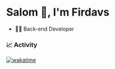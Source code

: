 <h1 align="left">Salom 👋, I'm Firdavs</h1>

- 👨‍💻 Back-end Developer

### 📈 Activity

[![wakatime](https://wakatime.com/badge/user/018bfd38-b2e1-4e82-9ee6-6bb9f5dc4f72.svg)](https://wakatime.com/@018bfd38-b2e1-4e82-9ee6-6bb9f5dc4f72)
